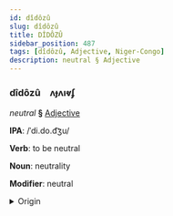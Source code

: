 ```yaml
---
id: dîdôzû
slug: dîdôzû
title: DÎDÔZÛ
sidebar_position: 487
tags: [dîdôzû, Adjective, Niger-Congo]
description: neutral § Adjective
---
```


### dîdôzû&emsp;<span kind="abugida">ʌɟʌıⱴʄ</span>

*neutral* **§** [Adjective](../../tags/Adjective)

**IPA**: /ˈdi.do.d͡ʒu/

**Verb**: to be neutral

**Noun**: neutrality

**Modifier**: neutral

<details>
    <summary>Origin</summary>
    Yoruba didoju /di.do.d͡ʒu/<br/>
    <em>Niger-Congo Language Family</em>
</details>